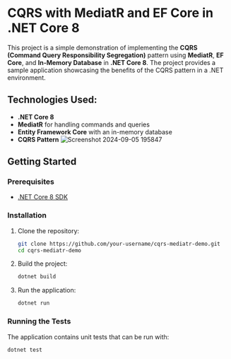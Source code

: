# CQRS with MediatR and EF Core in .NET Core 8

This project is a simple demonstration of implementing the **CQRS (Command Query Responsibility Segregation)** pattern using **MediatR**, **EF Core**, and **In-Memory Database** in **.NET Core 8**. The project provides a sample application showcasing the benefits of the CQRS pattern in a .NET environment.

## Technologies Used:
- **.NET Core 8**
- **MediatR** for handling commands and queries
- **Entity Framework Core** with an in-memory database
- **CQRS Pattern**
   ![Screenshot 2024-09-05 195847](https://github.com/user-attachments/assets/5d0dd300-e7cd-4a89-9b5b-4caa51d0a2b5)

## Getting Started

### Prerequisites
- [.NET Core 8 SDK](https://dotnet.microsoft.com/download)

### Installation

1. Clone the repository:
    ```bash
    git clone https://github.com/your-username/cqrs-mediatr-demo.git
    cd cqrs-mediatr-demo
    ```

2. Build the project:
    ```bash
    dotnet build
    ```

3. Run the application:
    ```bash
    dotnet run
    ```



### Running the Tests
The application contains unit tests that can be run with:
```bash
dotnet test

